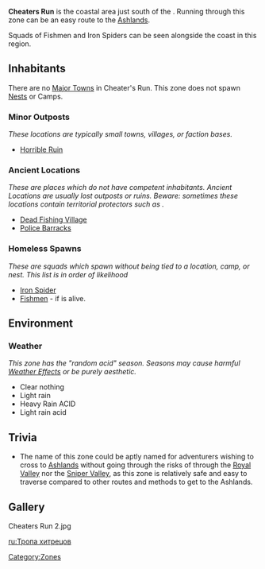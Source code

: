 **Cheaters Run** is the coastal area just south of the [](Royal_Valley.md). Running through this zone can be an
easy route to the [Ashlands](Ashlands.md "wikilink").

Squads of Fishmen and Iron Spiders can be seen alongside the coast in
this region.

## Inhabitants

There are no [Major Towns](Major_Towns.md "wikilink") in Cheater's Run.
This zone does not spawn [Nests](Nest.md "wikilink") or Camps.

### Minor Outposts

*These locations are typically small towns, villages, or faction bases.*

- [Horrible Ruin](Horrible_Ruin.md "wikilink")

### Ancient Locations

*These are places which do not have competent inhabitants. Ancient
Locations are usually lost outposts or ruins. Beware: sometimes these
locations contain territorial protectors such as [](Security_Spider.md).*

- [Dead Fishing Village](Dead_Fishing_Village.md "wikilink")
- [Police Barracks](Police_Barracks.md "wikilink")

### Homeless Spawns

*These are squads which spawn without being tied to a location, camp, or
nest. This list is in order of likelihood*

- [Iron Spider](Iron_Spider.md "wikilink")
- [Fishmen](02%20-%20Projects%20&%20Wikis/Kenshi/Kenshi%20Wiki/Kenshi%20Wiki%20Template/Fishmen.md "wikilink") - if [](King_Gurgler.md) is alive.

## Environment

### Weather

*This zone has the "random acid" season. Seasons may cause harmful
[Weather Effects](Weather_Effects.md "wikilink") or be purely aesthetic.*

- Clear nothing
- Light rain
- Heavy Rain ACID
- Light rain acid

## Trivia

- The name of this zone could be aptly named for adventurers wishing to
  cross to [Ashlands](Ashlands.md "wikilink") without going through the
  risks of through the [Royal Valley](Royal_Valley.md "wikilink") nor the
  [Sniper Valley](Sniper_Valley.md "wikilink"), as this zone is relatively
  safe and easy to traverse compared to other routes and methods to get
  to the Ashlands.

## Gallery

Cheaters Run 2.jpg

[ru:Тропа хитрецов](ru:Тропа_хитрецов "wikilink")

[Category:Zones](Category:Zones "wikilink")